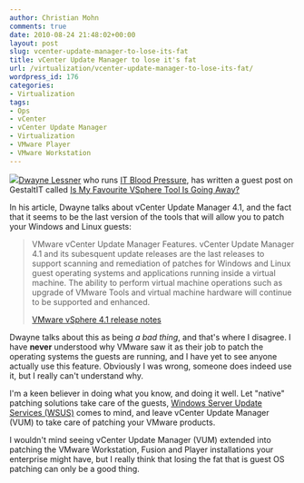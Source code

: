 ```yaml
---
author: Christian Mohn
comments: true
date: 2010-08-24 21:48:02+00:00
layout: post
slug: vcenter-update-manager-to-lose-its-fat
title: vCenter Update Manager to lose it's fat
url: /virtualization/vcenter-update-manager-to-lose-its-fat/
wordpress_id: 176
categories:
- Virtualization
tags:
- Ops
- vCenter
- vCenter Update Manager
- Virtualization
- VMware Player
- VMware Workstation
---
```


![](/img/vmware-logo.gif)[Dwayne Lessner](http://twitter.com/dlink7) who runs [IT Blood Pressure](http://www.itbloodpressure.com/), has written a guest post on GestaltIT called [Is My Favourite VSphere Tool Is Going Away?](http://gestaltit.com/all/tech/storage/guest/favourite-vsphere-tool/) 

In his article, Dwayne talks about vCenter Update Manager 4.1, and the fact that it seems to be the last version of the tools that will allow you to patch your Windows and Linux guests:



<blockquote>
VMware vCenter Update Manager Features. vCenter Update Manager 4.1 and its subesquent update releases are the last releases to support scanning and remediation of patches for Windows and Linux guest operating systems and applications running inside a virtual machine. The ability to perform virtual machine operations such as upgrade of VMware Tools and virtual machine hardware will continue to be supported and enhanced.  

[VMware vSphere 4.1 release notes](http://www.vmware.com/support/vsphere4/doc/vsp_esx41_vc41_rel_notes.html#featureplatformnotice)
</blockquote>



Dwayne talks about this as being _a bad thing_, and that's where I disagree. I have **never** understood why VMware saw it as their job to patch the operating systems the guests are running, and I have yet to see anyone actually use this feature. Obviously I was wrong, someone does indeed use it, but I really can't understand why.

I'm a keen believer in doing what you know, and doing it well. Let "native" patching solutions take care of the guests, [Windows Server Update Services (WSUS)](http://technet.microsoft.com/en-us/wsus/default.aspx) comes to mind, and leave vCenter Update Manager (VUM) to take care of patching your VMware products.

I wouldn't mind seeing vCenter Update Manager (VUM) extended into patching the VMware Workstation, Fusion and Player installations your enterprise might have, but I really think that losing the fat that is guest OS patching can only be a good thing.
